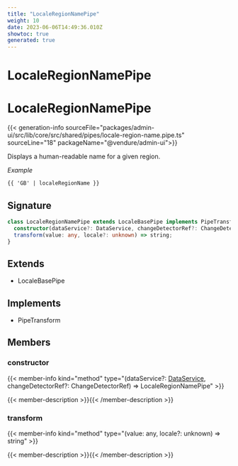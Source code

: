 ```yaml
---
title: "LocaleRegionNamePipe"
weight: 10
date: 2023-06-06T14:49:36.010Z
showtoc: true
generated: true
---
```

<!-- This file was generated from the Vendure source. Do not modify. Instead, re-run the "docs:build" script -->

# LocaleRegionNamePipe
<div class="symbol">


# LocaleRegionNamePipe

{{< generation-info sourceFile="packages/admin-ui/src/lib/core/src/shared/pipes/locale-region-name.pipe.ts" sourceLine="18" packageName="@vendure/admin-ui">}}

Displays a human-readable name for a given region.

*Example*

```HTML
{{ 'GB' | localeRegionName }}
```

## Signature

```TypeScript
class LocaleRegionNamePipe extends LocaleBasePipe implements PipeTransform {
  constructor(dataService?: DataService, changeDetectorRef?: ChangeDetectorRef)
  transform(value: any, locale?: unknown) => string;
}
```
## Extends

 * LocaleBasePipe


## Implements

 * PipeTransform


## Members

### constructor

{{< member-info kind="method" type="(dataService?: <a href='/admin-ui-api/providers/data-service#dataservice'>DataService</a>, changeDetectorRef?: ChangeDetectorRef) => LocaleRegionNamePipe"  >}}

{{< member-description >}}{{< /member-description >}}

### transform

{{< member-info kind="method" type="(value: any, locale?: unknown) => string"  >}}

{{< member-description >}}{{< /member-description >}}


</div>
